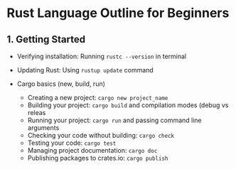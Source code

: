 # Rust Language Outline for Beginners

## 1. Getting Started
  - Verifying installation: Running `rustc --version` in terminal
  - Updating Rust: Using `rustup update` command

- Cargo basics (new, build, run)
  - Creating a new project: `cargo new project_name`
  - Building your project: `cargo build` and compilation modes (debug vs releas
  - Running your project: `cargo run` and passing command line arguments
  - Checking your code without building: `cargo check`
  - Testing your code: `cargo test`
  - Managing project documentation: `cargo doc`
  - Publishing packages to crates.io: `cargo publish`
